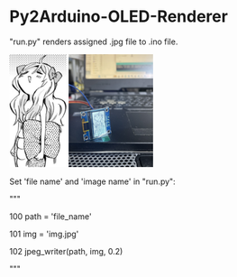 # Py2Arduino-OLED-Renderer
"run.py" renders assigned .jpg file to .ino file.

<img src="https://github.com/Kevin-TKY/Py2Arduino-OLED-Renderer/blob/main/img.jpg" height="200">  <img src="https://github.com/Kevin-TKY/Py2Arduino-OLED-Renderer/blob/main/IMG_8801.JPG" height="200">

Set 'file name' and 'image name' in "run.py":

"""

100 path = 'file_name'

101 img = 'img.jpg'

102 jpeg_writer(path, img, 0.2)

"""
